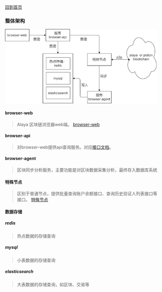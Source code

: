 [回到首页](../../README.md)
### 整体架构
![Image text](image/overall_structure-logical_view.png)

#### browser-web
> Alaya 区块链浏览器web端。 [browser-web](https://github.com/PlatONnetwork/browser-web)

#### browser-api
> 对browser-web提供api查询服务。对应[接口文档](https://platonnetwork.github.io/browser-server/)。

#### browser-agent
> 区块同步分析服务，主要功能是对区块数据采集分析，最终存入数据库系统

#### 特殊节点
> 区别于普通节点，提供批量查询账户余额接口、查询历史验证人列表接口等接口。 [特殊节点](https://github.com/PlatONnetwork/PlatON-Go/tree/special-alaya-develop)

#### 数据存储
##### redis
> 热点数据的存储查询

##### mysql
> 小表数据的存储查询

##### elasticsearch
> 大表数据的存储查询，如区块、交易等